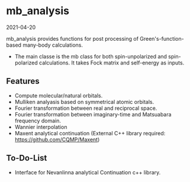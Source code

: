 mb_analysis
===================

2021-04-20

mb_analysis provides functions for post processing of Green's-function-based many-body calculations. 
* The main classe is the mb class for both spin-unpolarized and spin-polarized calculations. 
It takes Fock matrix and self-energy as inputs.
  
Features
----------
* Compute molecular/natural orbitals.
* Mulliken analyasis based on symmetrical atomic orbitals.
* Fourier transformation between real and reciprocal space.
* Fourier transformation between imaginary-time and Matsuabara frequency domain.
* Wannier interpolation
* Maxent analytical continuation (External C++ library required: https://github.com/CQMP/Maxent) 

To-Do-List
-----------
* Interface for Nevanlinna analytical Continuation c++ library.